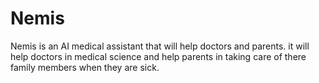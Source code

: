 # Nemis
Nemis is an AI medical assistant that will help doctors and parents.
it will help doctors in medical science and help parents in taking care of there family members when they are sick.
